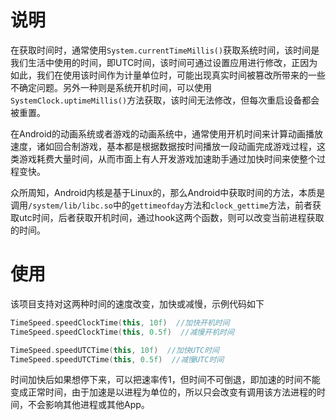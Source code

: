 # 说明
在获取时间时，通常使用`System.currentTimeMillis()`获取系统时间，该时间是我们生活中使用的时间，即UTC时间，该时间可通过设置应用进行修改，正因为如此，我们在使用该时间作为计量单位时，可能出现真实时间被篡改所带来的一些不确定问题。另外一种则是系统开机时间，可以使用`SystemClock.uptimeMillis()`方法获取，该时间无法修改，但每次重启设备都会被重置。

在Android的动画系统或者游戏的动画系统中，通常使用开机时间来计算动画播放速度，诸如回合制游戏，基本都是根据数据按时间播放一段动画完成游戏过程，这类游戏耗费大量时间，从而市面上有人开发游戏加速助手通过加快时间来使整个过程变快。

众所周知，Android内核是基于Linux的，那么Android中获取时间的方法，本质是调用`/system/lib/libc.so`中的`gettimeofday`方法和`clock_gettime`方法，前者获取utc时间，后者获取开机时间，通过hook这两个函数，则可以改变当前进程获取的时间。

# 使用
该项目支持对这两种时间的速度改变，加快或减慢，示例代码如下

``` kotlin
TimeSpeed.speedClockTime(this, 10f)  //加快开机时间
TimeSpeed.speedClockTime(this, 0.5f)  //减慢开机时间
```

``` kotlin
TimeSpeed.speedUTCTime(this, 10f)  //加快UTC时间
TimeSpeed.speedUTCTime(this, 0.5f)  //减慢UTC时间
```

时间加快后如果想停下来，可以把速率传1，但时间不可倒退，即加速的时间不能变成正常时间，由于加速是以进程为单位的，所以只会改变有调用该方法进程的时间，不会影响其他进程或其他App。

